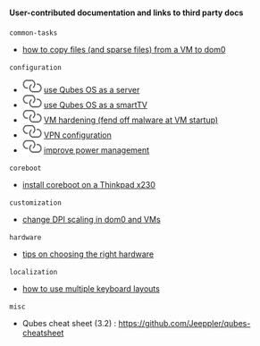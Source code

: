 #### User-contributed documentation and links to third party docs ####

`common-tasks`
- [how to copy files (and sparse files) from a VM to dom0](common-tasks/copying-files-to-dom0.md)

`configuration`
- ![link](/_res/link.png) [use Qubes OS as a server](https://github.com/Rudd-O/qubes-network-server)
- ![link](_res/link.png) [use Qubes OS as a smartTV](https://github.com/Aekez/QubesTV)
- ![link](_res/link.png) [VM hardening (fend off malware at VM startup)](https://github.com/tasket/Qubes-VM-hardening)
- ![link](_res/link.png) [VPN configuration](https://github.com/tasket/Qubes-vpn-support)
- ![link](_res/link.png) [improve power management](https://github.com/taradiddles/qubes-os/tree/master/powermgnt)

`coreboot`
- [install coreboot on a Thinkpad x230](coreboot/x230.md)

`customization`
- [change DPI scaling in dom0 and VMs](customization/dpi-scaling.md)

`hardware`
- [tips on choosing the right hardware](hardware/hardware-selection.md)

`localization`
- [how to use multiple keyboard layouts](localization/keyboard-multiple-layouts.md)

`misc`
- Qubes cheat sheet (3.2) : https://github.com/Jeeppler/qubes-cheatsheet

